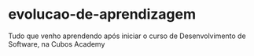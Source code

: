 # evolucao-de-aprendizagem
Tudo que venho aprendendo após iniciar o curso de Desenvolvimento de Software, na Cubos Academy
